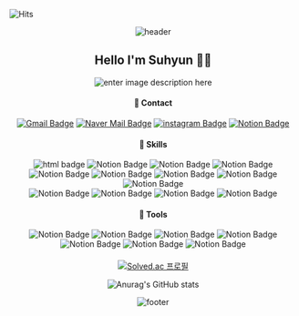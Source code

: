 ![Hits](https://hits.seeyoufarm.com/api/count/incr/badge.svg?url=https%3A%2F%2Fgithub.com%2Fpsh0706&count_bg=%23FFDE00&title_bg=%23AEAEAE&icon=&icon_color=%23E7E7E7&title=hits&edge_flat=false)
<div align="center">

![header](https://capsule-render.vercel.app/api?type=waving&color=FF6384&height=90&section=header&animation=scaleIn)

## Hello I'm Suhyun 👋🏻
![enter image description here](https://i.pinimg.com/originals/00/8a/02/008a02e89562569705c2b30d465e1ba1.gif)

####  💌 Contact
[![Gmail Badge](https://img.shields.io/badge/Gmail-D14836?style=flat-square&logo=Gmail&logoColor=white)](mailto:20171518@daejin.ac.kr) [![Naver Mail Badge](https://img.shields.io/badge/Naver_Mail-03C75A?style=flat-square&logo=Naver&logoColor=white)](mailto:best8427@naver.com) [![instagram Badge](https://img.shields.io/badge/Instagram-E4405F?style=flat-square&logo=instagram&logoColor=white)](https://url.kr/gxnvkf) [![Notion Badge](https://img.shields.io/badge/Notion-000000?style=flat-square&logo=Notion&logoColor=white)](https://url.kr/gxnvkf)

#### 💪 Skills
![html badge](https://img.shields.io/badge/HTML5-E34F26?style=flat-square&logo=Html5&logoColor=white) ![Notion Badge](https://img.shields.io/badge/Java_Script-E7DF1E?style=flat-square&logo=javascript&logoColor=white) ![Notion Badge](https://img.shields.io/badge/SASS-CC6699?style=flat-square&logo=sass&logoColor=white) ![Notion Badge](https://img.shields.io/badge/Chart.js-FF6384?style=flat-square&logo=chart.js&logoColor=white)
![Notion Badge](https://img.shields.io/badge/React-61DAFB?style=flat-square&logo=react&logoColor=white) ![Notion Badge](https://img.shields.io/badge/Redux-764ABC?style=flat-square&logo=redux&logoColor=white)  ![Notion Badge](https://img.shields.io/badge/Node.js-E34F26?style=flat-square&logo=node.js&logoColor=white) ![Notion Badge](https://img.shields.io/badge/Django-092E20?style=flat-square&logo=django&logoColor=white)  ![Notion Badge](https://img.shields.io/badge/MySQL-4479A1?style=flat-square&logo=MYSQL&logoColor=white)   
![Notion Badge](https://img.shields.io/badge/Python-3776AB?style=flat-square&logo=python&logoColor=white)  ![Notion Badge](https://img.shields.io/badge/Selenium-43B02A?style=flat-square&logo=Selenium&logoColor=white) ![Notion Badge](https://img.shields.io/badge/Pandas-150458?style=flat-square&logo=pandas&logoColor=white) ![Notion Badge](https://img.shields.io/badge/C-A8B9CC?style=flat-square&logo=C&logoColor=white) 

#### 💪 Tools
![Notion Badge](https://img.shields.io/badge/Visual_Studio_Code-007ACC?style=flat-square&logo=visualStudioCode&logoColor=white) ![Notion Badge](https://img.shields.io/badge/Web_Storm-000000?style=flat-square&logo=webstorm&logoColor=white) ![Notion Badge](https://img.shields.io/badge/PyCharm-000000?style=flat-square&logo=pycharm&logoColor=white) ![Notion Badge](https://img.shields.io/badge/git-F05032?style=flat-square&logo=git&logoColor=white)    
![Notion Badge](https://img.shields.io/badge/Jupyter_Notebook-F37626?style=flat-square&logo=jupyter&logoColor=white) ![Notion Badge](https://img.shields.io/badge/Adobe_XD-FF61F6?style=flat-square&logo=adobexd&logoColor=white) ![Notion Badge](https://img.shields.io/badge/Adobe_Illustrator-FF9A00?style=flat-square&logo=adobeillustrator&logoColor=white)    

####   
[![Solved.ac
프로필](http://mazassumnida.wtf/api/v2/generate_badge?boj=tngus980706)](https://solved.ac/tngus980706)
  
![Anurag's GitHub stats](https://github-readme-stats.vercel.app/api?username=psh0706&show_icons=true&theme=radical)
  
![footer](https://capsule-render.vercel.app/api?type=waving&color=FF6384&height=90&section=footer&animation=scaleIn)  
  
</div>


